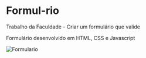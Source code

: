# Formul-rio
Trabalho da Faculdade - Criar um formulário que valide


Formulário desenvolvido em HTML, CSS e Javascript

![Formulario]()
